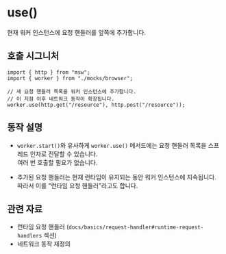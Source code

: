 # use()

현재 워커 인스턴스에 요청 핸들러를 앞쪽에 추가합니다.

## 호출 시그니처

```tsx
import { http } from "msw";
import { worker } from "./mocks/browser";

// 새 요청 핸들러 목록을 워커 인스턴스에 추가합니다.
// 이 지점 이후 네트워크 동작이 확장됩니다.
worker.use(http.get("/resource"), http.post("/resource"));
```

## 동작 설명

- `worker.start()`와 유사하게 `worker.use()` 메서드에는 요청 핸들러 목록을 스프레드 인자로 전달할 수 있습니다.\
  여러 번 호출할 필요가 없습니다.

- 추가된 요청 핸들러는 현재 런타임이 유지되는 동안 워커 인스턴스에 지속됩니다.\
  따라서 이를 "런타임 요청 핸들러"라고도 합니다.

## 관련 자료

- 런타임 요청 핸들러 (`docs/basics/request-handler#runtime-request-handlers` 섹션)
- 네트워크 동작 재정의
